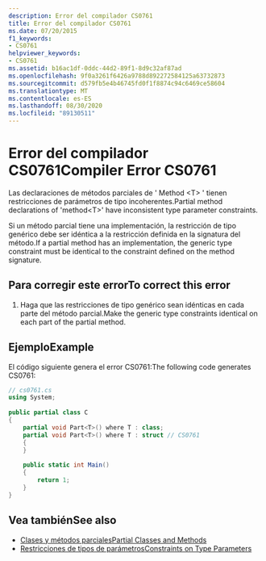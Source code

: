 ```yaml
---
description: Error del compilador CS0761
title: Error del compilador CS0761
ms.date: 07/20/2015
f1_keywords:
- CS0761
helpviewer_keywords:
- CS0761
ms.assetid: b16ac1df-0ddc-44d2-89f1-8d9c32af87ad
ms.openlocfilehash: 9f0a3261f6426a9788d892272584125a63732873
ms.sourcegitcommit: d579fb5e4b46745fd0f1f8874c94c6469ce58604
ms.translationtype: MT
ms.contentlocale: es-ES
ms.lasthandoff: 08/30/2020
ms.locfileid: "89130511"
---
```

# <a name="compiler-error-cs0761"></a><span data-ttu-id="97352-103">Error del compilador CS0761</span><span class="sxs-lookup"><span data-stu-id="97352-103">Compiler Error CS0761</span></span>
<span data-ttu-id="97352-104">Las declaraciones de métodos parciales de ' Method \<T> ' tienen restricciones de parámetros de tipo incoherentes.</span><span class="sxs-lookup"><span data-stu-id="97352-104">Partial method declarations of 'method\<T>' have inconsistent type parameter constraints.</span></span>  
  
 <span data-ttu-id="97352-105">Si un método parcial tiene una implementación, la restricción de tipo genérico debe ser idéntica a la restricción definida en la signatura del método.</span><span class="sxs-lookup"><span data-stu-id="97352-105">If a partial method has an implementation, the generic type constraint must be identical to the constraint defined on the method signature.</span></span>  
  
## <a name="to-correct-this-error"></a><span data-ttu-id="97352-106">Para corregir este error</span><span class="sxs-lookup"><span data-stu-id="97352-106">To correct this error</span></span>  
  
1. <span data-ttu-id="97352-107">Haga que las restricciones de tipo genérico sean idénticas en cada parte del método parcial.</span><span class="sxs-lookup"><span data-stu-id="97352-107">Make the generic type constraints identical on each part of the partial method.</span></span>  
  
## <a name="example"></a><span data-ttu-id="97352-108">Ejemplo</span><span class="sxs-lookup"><span data-stu-id="97352-108">Example</span></span>  
 <span data-ttu-id="97352-109">El código siguiente genera el error CS0761:</span><span class="sxs-lookup"><span data-stu-id="97352-109">The following code generates CS0761:</span></span>  
  
```csharp  
// cs0761.cs  
using System;  
  
public partial class C  
{  
    partial void Part<T>() where T : class;  
    partial void Part<T>() where T : struct // CS0761  
    {  
    }  
  
    public static int Main()  
    {  
        return 1;  
    }  
}  
```  
  
## <a name="see-also"></a><span data-ttu-id="97352-110">Vea también</span><span class="sxs-lookup"><span data-stu-id="97352-110">See also</span></span>

- [<span data-ttu-id="97352-111">Clases y métodos parciales</span><span class="sxs-lookup"><span data-stu-id="97352-111">Partial Classes and Methods</span></span>](../programming-guide/classes-and-structs/partial-classes-and-methods.md)
- [<span data-ttu-id="97352-112">Restricciones de tipos de parámetros</span><span class="sxs-lookup"><span data-stu-id="97352-112">Constraints on Type Parameters</span></span>](../programming-guide/generics/constraints-on-type-parameters.md)

